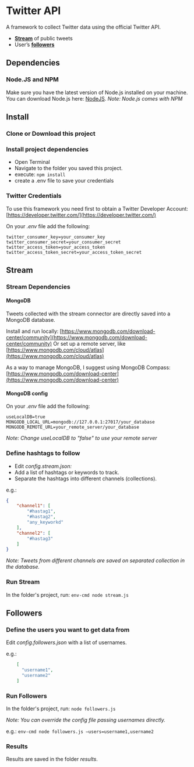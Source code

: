 # Twitter API

A framework to collect Twitter data using the official Twitter API.

- [**Stream**](#Stream) of public tweets
- User’s [**followers**](#Followers)
  
## Dependencies

### Node.JS and NPM

Make sure you have the latest version of Node.js installed on your machine. You can download Node.js here: [NodeJS](https://nodejs.org/).
*Note: Node.js comes with NPM*

## Install

### Clone or Download this project

### Install project dependencies

- Open Terminal
- Navigate to the folder you saved this project.
- execute: `npm install`
- create a .env file to save your credentials
<!-- - Rename the folder _config-sample_ to _config_ -->

### Twitter Credentials

To use this framework you need first to obtain a Twitter Developer Account: [https://developer.twitter.com/](https://developer.twitter.com/)

On your *.env* file add the following:

```env
twitter_consumer_key=your_consumer_key
twitter_consumer_secret=your_consumer_secret
twitter_access_token=your_access_token
twitter_access_token_secret=your_access_token_secret
```

<!-- - Rename the folder _credentials-sample_ to _credentials_
- Edit _twitter.credentials.json_ with your credentials from your Twitter Account

e.g.:

```json
{
    "consumer_key": "your_consumer_key",
    "consumer_secret": "your_consumer_secret",
    "access_token": "your_access_token",
    "access_token_secret": "your_access_token_secret"
}
``` -->

## Stream

### Stream Dependencies

#### MongoDB

Tweets collected with the stream connector are directly saved into a MongoDB database.

Install and run locally: [https://www.mongodb.com/download-center/community](https://www.mongodb.com/download-center/community)
Or set up a remote server, like [https://www.mongodb.com/cloud/atlas](https://www.mongodb.com/cloud/atlas)

As a way to manage MongoDB, I suggest using MongoDB Compass: [https://www.mongodb.com/download-center](https://www.mongodb.com/download-center)

#### MongoDB config

On your *.env* file add the following:

```env
useLocalDB=true
MONGODB_LOCAL_URL=mongodb://127.0.0.1:27017/your_database
MONGODB_REMOTE_URL=your_remote_server/your_database
```

_Note: Change useLocalDB to "false" to use your remote server_

<!-- Edit _mongo.config.json_

- Indicate if you are usually a local or remote server.
- Put the URI for the local and remote server
- Choose a name for the database

e.g.:

```json
{
    "useLocalDB": true,
    "localServer": "mongodb://127.0.0.1:27017",
    "remoteServer": "your_remote_server",
    "database": "your_database"
}
``` -->

### Define hashtags to follow

- Edit _config.stream.json:_
- Add a list of hashtags or keywords to track.
- Separate the hashtags into different channels (collections).

e.g.:

```json
{
    "channel1": [
        "#hastag1",
        "#hastag2",
        "any_keyworkd"
    ],
    "channel2": [
        "#hastag3"
    ]
}
```

*Note: Tweets from different channels are saved on separated collection in the database.*

### Run Stream

In the folder's project, run: `env-cmd node stream.js`

## Followers

### Define the users you want to get data from

Edit _config.followers.json_ with a list of usernames.

e.g.:

```json
    [
      "username1",
      "username2"
    ]
```

### Run Followers

In the folder's project, run: `node followers.js`

*Note: You can override the config file passing usernames directly.*

e.g.: `env-cmd node followers.js —users=username1,username2`

### Results

Results are saved in the folder *results*.
